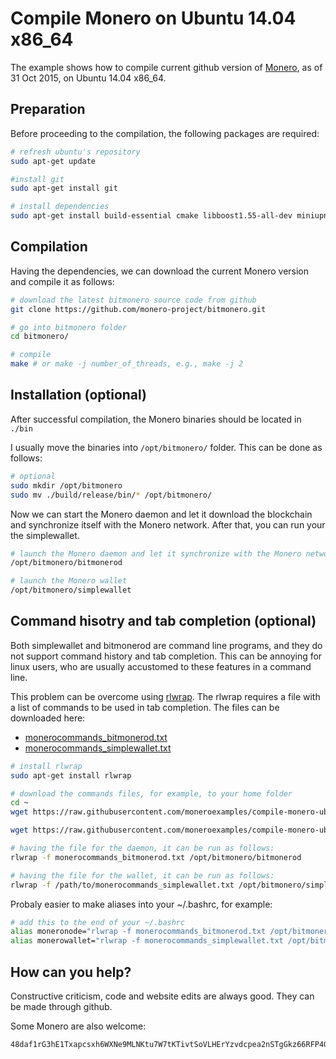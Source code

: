 # Compile Monero on Ubuntu 14.04 x86_64
The example shows how to compile current github version of [Monero](https://getmonero.org/), as of 31 Oct 2015,
on Ubuntu 14.04 x86_64.

## Preparation
Before proceeding to the compilation, the following packages are required:

 ```bash
# refresh ubuntu's repository
sudo apt-get update

#install git
sudo apt-get install git

# install dependencies
sudo apt-get install build-essential cmake libboost1.55-all-dev miniupnpc libunbound-dev graphviz doxygen libdb5.1++-dev
 ```

## Compilation
Having the dependencies, we can download the current Monero version and compile it as follows:

```bash
# download the latest bitmonero source code from github
git clone https://github.com/monero-project/bitmonero.git

# go into bitmonero folder
cd bitmonero/

# compile
make # or make -j number_of_threads, e.g., make -j 2
```
## Installation (optional)
After successful compilation, the Monero binaries should be located in `./bin`

I usually move the binaries into `/opt/bitmonero/` folder. This can be done
as follows:

```bash
# optional
sudo mkdir /opt/bitmonero
sudo mv ./build/release/bin/* /opt/bitmonero/
```

Now we can start the Monero daemon and let it
download the blockchain and synchronize itself with the Monero network. After that, you can run your the simplewallet.

```bash
# launch the Monero daemon and let it synchronize with the Monero network
/opt/bitmonero/bitmonerod

# launch the Monero wallet
/opt/bitmonero/simplewallet
```

## Command hisotry and tab completion (optional)
Both simplewallet and bitmonerod are command line programs, and they do
not support command history and tab completion. This can be annoying for
linux users, who are usually accustomed to these features in a command line.

This problem can be overcome using [rlwrap](https://github.com/hanslub42/rlwrap).
The rlwrap requires a file with a list of commands to be used in tab
completion. The files can be downloaded here:

 - [monerocommands_bitmonerod.txt](https://github.com/moneroexamples/compile-monero-ubuntu/blob/master/monerocommands_bitmonerod.txt)
 - [monerocommands_simplewallet.txt](https://github.com/moneroexamples/compile-monero-ubuntu/blob/master/monerocommands_simplewallet.txt)


```bash
# install rlwrap
sudo apt-get install rlwrap

# download the commands files, for example, to your home folder
cd ~
wget https://raw.githubusercontent.com/moneroexamples/compile-monero-ubuntu/master/monerocommands_bitmonerod.txt

wget https://raw.githubusercontent.com/moneroexamples/compile-monero-ubuntu/master/monerocommands_simplewallet.txt

# having the file for the daemon, it can be run as follows:
rlwrap -f monerocommands_bitmonerod.txt /opt/bitmonero/bitmonerod

# having the file for the wallet, it can be run as follows:
rlwrap -f /path/to/monerocommands_simplewallet.txt /opt/bitmonero/simplewallet

```

Probaly easier to make aliases into your ~/.bashrc, for example:

```bash
# add this to the end of your ~/.bashrc
alias moneronode="rlwrap -f monerocommands_bitmonerod.txt /opt/bitmonero/bitmonerod"
alias monerowallet="rlwrap -f monerocommands_simplewallet.txt /opt/bitmonero/simplewallet"
```

## How can you help?

Constructive criticism, code and website edits are always good. They can be made through github.

Some Monero are also welcome:
```
48daf1rG3hE1Txapcsxh6WXNe9MLNKtu7W7tKTivtSoVLHErYzvdcpea2nSTgGkz66RFP4GKVAsTV14v6G3oddBTHfxP6tU
```
